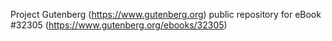 Project Gutenberg (https://www.gutenberg.org) public repository for eBook #32305 (https://www.gutenberg.org/ebooks/32305)
